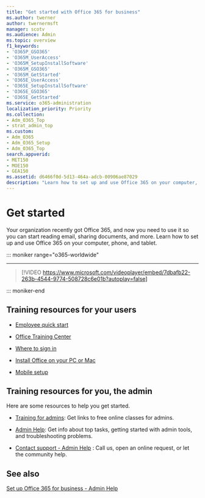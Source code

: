 ```yaml
---
title: "Get started with Office 365 for business"
ms.author: twerner
author: twernermsft
manager: scotv
ms.audience: Admin
ms.topic: overview
f1_keywords:
- 'O365P_GSO365'
- 'O365M_UserAccess'
- 'O365M_SetupInstallSoftware'
- 'O365M_GSO365'
- 'O365M_GetStarted'
- 'O365E_UserAccess'
- 'O365E_SetupInstallSoftware'
- 'O365E_GSO365'
- 'O365E_GetStarted'
ms.service: o365-administration
localization_priority: Priority
ms.collection:
- Adm_O365_Top
- strat_admin_top
ms.custom:
- Adm_O365
- Adm_O365_Setup
- Adm_O365_Top
search.appverid:
- MET150
- MOE150
- GEA150
ms.assetid: d6466f0d-5d13-464a-adcb-00906ae87029
description: "Learn how to set up and use Office 365 on your computer, phone, and tablet."
---
```


# Get started

Your organization recently got Office 365, and now you need to use it so you can start reading email, sharing documents, and more. Learn how to set up and use Office 365 on your computer, phone, and tablet.
  
::: moniker range="o365-worldwide"

****

> [!VIDEO https://www.microsoft.com/videoplayer/embed/7dbafb22-263b-4544-9774-508728c6e01b?autoplay=false]
  
::: moniker-end

## Training resources for your users


- [Employee quick start](https://support.office.com/article/b9700090-ce64-4046-ab92-ce8488a7bc0f.aspx)
    
- [Office Training Center](https://support.office.com/article/b8f02f81-ec85-4493-a39b-4c48e6bc4bfb.aspx)
    
- [Where to sign in](https://support.office.com/article/e9eb7d51-5430-4929-91ab-6157c5a050b4)
    
- [Install Office on your PC or Mac](https://support.office.com/article/4414eaaf-0478-48be-9c42-23adc4716658.aspx)
    
- [Mobile setup](https://support.office.com/article/7dabb6cb-0046-40b6-81fe-767e0b1f014f.aspx)
    
## Training resources for you, the admin


Here are some resources to help you get started.
  
- [Training for admins](https://support.office.com/article/e990f8ff-56d7-450e-ad9f-74ae8718ef09.aspx): Get links to free online classes for admins.
    
- [Admin Help](https://support.office.com/article/17d3ff3f-3601-466e-b5a1-482b31cfb791.aspx): Get info about top tasks, getting started with admin tools, and troubleshooting problems.
    
- [Contact support - Admin Help](../contact-support-for-business-products.md) : Call us, open an online request, or let the community help. 
    
## See also


[Set up Office 365 for business - Admin Help](../setup/setup.md)

